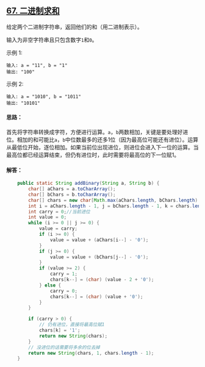 ## [67. 二进制求和](https://leetcode-cn.com/problems/add-binary/)
给定两个二进制字符串，返回他们的和（用二进制表示）。

输入为非空字符串且只包含数字`1`和`0`。

示例 1:
```
输入: a = "11", b = "1"
输出: "100"
```
示例 2:
```
输入: a = "1010", b = "1011"
输出: "10101"
```

#### 思路：
首先将字符串转换成字符，方便进行运算。`a`，`b`两数相加，关键是要处理好进位。相加的和可能比`a`，`b`中位数最多的还多1位（因为最高位可能还有进位）。运算从最低位开始，逐位相加。如果当前位出现进位，则进位会进入下一位的运算。当最高位都已经运算结束，但仍有进位时，此时需要将最高位的下一位赋1。

#### 解答：
```Java
    public static String addBinary(String a, String b) {
        char[] aChars = a.toCharArray();
        char[] bChars = b.toCharArray();
        char[] chars = new char[Math.max(aChars.length, bChars.length) + 1];// 预留进位
        int i = aChars.length - 1, j = bChars.length - 1, k = chars.length - 1;// aChars,bChars,chars下标
        int carry = 0;//当前进位
        int value = 0;
        while (i >= 0 || j >= 0) {
            value = carry;
            if (i >= 0) {
                value = value + (aChars[i--] - '0');
            }
            if (j >= 0) {
                value = value + (bChars[j--] - '0');
            }
            if (value >= 2) {
                carry = 1;
                chars[k--] = (char) (value - 2 + '0');
            } else {
                carry = 0;
                chars[k--] = (char) (value + '0');
            }
        }

        if (carry > 0) {
            // 仍有进位，直接将最高位赋1
            chars[k] = '1';
            return new String(chars);
        }
        // 没进位的话需要将多余的位去掉
        return new String(chars, 1, chars.length - 1);
    }
```